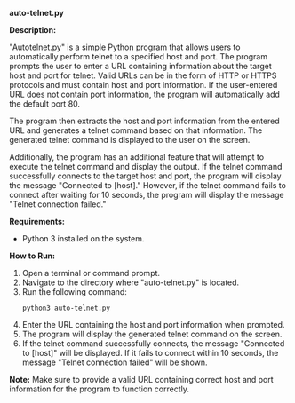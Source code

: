 **auto-telnet.py**

**Description:**

"Autotelnet.py" is a simple Python program that allows users to automatically perform telnet to a specified host and port. The program prompts the user to enter a URL containing information about the target host and port for telnet. Valid URLs can be in the form of HTTP or HTTPS protocols and must contain host and port information. If the user-entered URL does not contain port information, the program will automatically add the default port 80.

The program then extracts the host and port information from the entered URL and generates a telnet command based on that information. The generated telnet command is displayed to the user on the screen.

Additionally, the program has an additional feature that will attempt to execute the telnet command and display the output. If the telnet command successfully connects to the target host and port, the program will display the message "Connected to [host]." However, if the telnet command fails to connect after waiting for 10 seconds, the program will display the message "Telnet connection failed."

**Requirements:**
- Python 3 installed on the system.

**How to Run:**
1. Open a terminal or command prompt.
2. Navigate to the directory where "auto-telnet.py" is located.
3. Run the following command:
   ```
   python3 auto-telnet.py
   ```
4. Enter the URL containing the host and port information when prompted.
5. The program will display the generated telnet command on the screen.
6. If the telnet command successfully connects, the message "Connected to [host]" will be displayed. If it fails to connect within 10 seconds, the message "Telnet connection failed" will be shown.

**Note:** Make sure to provide a valid URL containing correct host and port information for the program to function correctly.